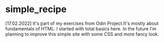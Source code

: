 # simple_recipe
[17.02.2022]
It's part of my exercises from Odin Project.It's mostly about fundamentals of HTML. I started with total basics here.
In the future I'm planning to improve this simple site with some CSS and more fancy look.